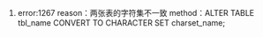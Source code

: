 1. error:1267
   reason：两张表的字符集不一致
   method：ALTER TABLE tbl_name CONVERT TO CHARACTER SET charset_name; 
   

